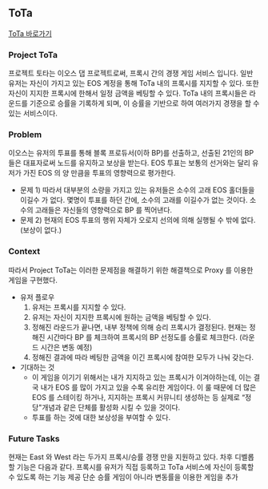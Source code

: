 ## ToTa
[ToTa 바로가기](https://eos.tota.space)

### Project ToTa
 프로젝트 토타는 이오스 댑 프로젝트로써, 프록시 간의 경쟁 게임 서비스 입니다. 
 일반 유저는 자신이 가지고 있는 EOS 계정을 통해 ToTa 내의 프록시를 지지할 수 있다. 또한 자신이 지지한 프록시에 한해서 일정 금액을 베팅할 수 있다.  ToTa 내의 프록시들은 라운드를 기준으로 승률을 기록하게 되며, 이 승률을 기반으로 하여 여러가지 경쟁을 할 수 있는 서비스이다.
 
### Problem
이오스는 유저의 투표를 통해 블록 프로듀서(이하 BP)를 선출하고, 선출된 21인의 BP 들은 대표자로써 노드를 유지하고 보상을 받는다. EOS 투표는 보통의 선거와는 달리 유저가 가진 EOS 의 양 만큼을 투표의 영향력으로 평가한다. 
- 문제 1) 따라서 대부분의 소량을 가지고 있는 유저들은 소수의 고래 EOS 홀더들을 이길수 가 없다. 몇명이 투표를 하던 간에, 소수의 고래를 이길수가 없는 것이다. 소수의 고래들은 자신들의 영향력으로 BP 를 찍어낸다. 
- 문제 2) 현재의 EOS 투표의 행위 자체가 오로지 선의에 의해 실행될 수 밖에 없다. (보상이 없다.)

### Context
따라서 Project ToTa는 이러한 문제점을 해결하기 위한 해결책으로 Proxy 를 이용한 게임을 구현했다. 
- 유저 플로우
  1. 유저는 프록시를 지지할 수 있다. 
  2. 유저는 자신이 지지한 프록시에 원하는 금액을 베팅할 수 있다. 
  3. 정해진 라운드가 끝나면, 내부 정책에 의해 승리 프록시가 결정된다. 현재는 정해진 시간마다 BP 를 체크하여 프록시의 BP 선정도를 승률로 체크한다. (라운드 시간은 변동 예정)
  4. 정해진 결과에 따라 베팅한 금액을 이긴 프록시에 참여한 모두가 나눠 갖는다.
- 기대하는 것 
  - 이 게임을 이기기 위해서는 내가 지지하고 있는 프록시가 이겨야하는데, 이는 결국 내가   EOS 를 많이 가지고 있을 수록 유리한 게임이다. 이 룰 때문에 더 많은 EOS 를 스테이킹 하거나, 지지하는 프록시 커뮤니티 생성하는 등 실제로 “정당"개념과 같은 단체를 활성화 시킬 수 있을 것이다. 
  - 투표를 하는 것에 대한 보상성을 부여할 수 있다.

### Future Tasks
현재는 East 와 West 라는 두가지 프록시/승률 경쟁 만을 지원하고 있다. 차후 디벨롭할 기능은 다음과 같다. 
프록시를 유저가 직접 등록하고 ToTa 서비스에 자신이 등록할 수 있도록 하는 기능 제공 
단순 승률 게임이 아니라 변동률을 이용한 게임을 추가 

